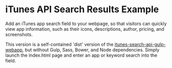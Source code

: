 # iTunes API Search Results Example

Add an iTunes app search field to your webpage, so that visitors can quickly view app information, such as their icons, descriptions, author, pricing, and screenshots.

This version is a self-contained 'dist' version of the [itunes-search-api-gulp-webapp](https://github.com/markjeschke/itunes-search-api-gulp-webapp), but without Gulp, Sass, Bower, and Node dependencies. Simply launch the index.html page and enter an app or keyword search into the field.

